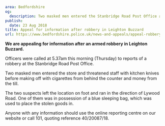 ```yaml
area: Bedfordshire
og:
  description: Two masked men entered the Stanbridge Road Post Office and threatened staff with kitchen knives.
publish:
  date: 23 Aug 2018
title: Appeal for information after robbery in Leighton Buzzard
url: https://www.bedfordshire.police.uk/news-and-appeals/appeal-robbery-leighton-buzzard-aug2018
```

**We are appealing for information after an armed robbery in Leighton Buzzard.**

Officers were called at 5.37am this morning (Thursday) to reports of a robbery at the Stanbridge Road Post Office.

Two masked men entered the store and threatened staff with kitchen knives before making off with cigarettes from behind the counter and money from the till.

The two suspects left the location on foot and ran in the direction of Lywood Road. One of them was in possession of a blue sleeping bag, which was used to place the stolen goods in.

Anyone with any information should use the online reporting centre on our website or call 101, quoting reference 40/20087/18.
